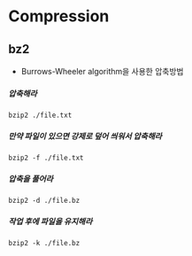<!-- TITLE: Basic -->
<!-- SUBTITLE: A quick summary of Basic -->

# Compression
## bz2
- Burrows-Wheeler algorithm을 사용한 압축방법
##### 압축해라
`bzip2 ./file.txt`

##### 만약 파일이 있으면 강제로 덮어 씌워서 압축해라
`bzip2 -f ./file.txt`

##### 압축을 풀어라
`bzip2 -d ./file.bz`

##### 작업 후에 파일을 유지해라
`bzip2 -k ./file.bz`
